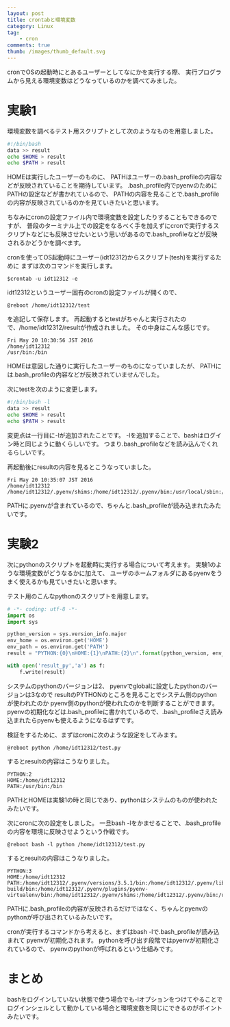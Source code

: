 ```yaml
---
layout: post
title: crontabと環境変数
category: Linux
tag:
    - cron
comments: true
thumb: /images/thumb_default.svg
---
```

cronでOSの起動時にとあるユーザーとしてなにかを実行する際、
実行プログラムから見える環境変数はどうなっているのかを調べてみました。


# 実験1
環境変数を調べるテスト用スクリプトとして次のようなものを用意しました。

```bash
#!/bin/bash
data >> result
echo $HOME > result
echo $PATH > result
```

HOMEは実行したユーザーのものに、
PATHはユーザーの.bash_profileの内容などが反映されていることを期待しています。
.bash_profile内でpyenvのためにPATHの設定などが書かれているので、
PATHの内容を見ることで.bash_profileの内容が反映されているのかを見ていきたいと思います。

ちなみにcronの設定ファイル内で環境変数を設定したりすることもできるのですが、
普段のターミナル上での設定をなるべく手を加えずにcronで実行するスクリプトなどにも反映させたいという思いがあるので.bash_profileなどが反映されるかどうかを調べます。

cronを使ってOS起動時にユーザー(idt12312)からスクリプト(tesh)を実行するために
まずは次のコマンドを実行します。

```
$crontab -u idt12312 -e
```

idt12312というユーザー固有のcronの設定ファイルが開くので、

```
@reboot /home/idt12312/test
```

を追記して保存します。
再起動するとtestがちゃんと実行されたので、/home/idt12312/resultが作成されました。
その中身はこんな感じです。

```
Fri May 20 10:30:56 JST 2016
/home/idt12312
/usr/bin:/bin
```

HOMEは意図した通りに実行したユーザーのものになっていましたが、
PATHには.bash_profileの内容などが反映されていませんでした。

次にtestを次のように変更します。

```bash
#!/bin/bash -l
data >> result
echo $HOME > result
echo $PATH > result
```

変更点は一行目に-lが追加されたことです。
-lを追加することで、bashはログイン時と同じように動くらしいです。
つまり.bash_profileなどを読み込んでくれるらしいです。

再起動後にresultの内容を見るとこうなっていました。

```
Fri May 20 10:35:07 JST 2016
/home/idt12312
/home/idt12312/.pyenv/shims:/home/idt12312/.pyenv/bin:/usr/local/sbin:/usr/local/bin:/usr/sbin:/usr/bin:/sbin:/bin:/usr/local/games:/usr/games
```

PATHに.pyenvが含まれているので、ちゃんと.bash_profileが読み込まれたみたいです。


# 実験2
次にpythonのスクリプトを起動時に実行する場合について考えます。
実験1のような環境変数がどうなるかに加えて、
ユーザのホームフォルダにあるpyenvをうまく使えるかも見ていきたいと思います。

テスト用のこんなpythonのスクリプトを用意します。

```python
# -*- coding: utf-8 -*-
import os
import sys

python_version = sys.version_info.major
env_home = os.environ.get('HOME')
env_path = os.environ.get('PATH')
result = "PYTHON:{0}\nHOME:{1}\nPATH:{2}\n".format(python_version, env_home, env_path)

with open('result_py','a') as f:
    f.write(result)

```

システムのpythonのバージョンは2、
pyenvでglobalに設定したpythonのバージョンは3なので
resultのPYTHONのところを見ることでシステム側のpythonが使われたのか
pyenv側のpythonが使われたのかを判断することができます。
pyenvの初期化などは.bash_profileに書かれているので、.bash_profileさえ読み込まれたらpyenvも使えるようになるはずです。

検証をするために、まずはcronに次のような設定をしてみます。

```
@reboot python /home/idt12312/test.py
```

するとresultの内容はこうなりました。

```
PYTHON:2
HOME:/home/idt12312
PATH:/usr/bin:/bin
```

PATHとHOMEは実験1の時と同じであり、pythonはシステムのものが使われたみたいです。

次にcronに次の設定をしました。
一旦bash -lをかませることで、.bash_profileの内容を環境に反映させようという作戦です。

```
@reboot bash -l python /home/idt12312/test.py
```

するとresultの内容はこうなりました。

```
PYTHON:3
HOME:/home/idt12312
PATH:/home/idt12312/.pyenv/versions/3.5.1/bin:/home/idt12312/.pyenv/libexec:/home/idt12312/.pyenv/plugins/python-build/bin:/home/idt12312/.pyenv/plugins/pyenv-virtualenv/bin:/home/idt12312/.pyenv/shims:/home/idt12312/.pyenv/bin:/usr/local/sbin:/usr/local/bin:/usr/sbin:/usr/bin:/sbin:/bin:/usr/local/games:/usr/games
```

PATHに.bash_profileの内容が反映されるだけではなく、ちゃんとpyenvのpythonが呼び出されているみたいです。

cronが実行するコマンドから考えると、まずはbash -lで.bash_profileが読み込まれて
pyenvが初期化されます。
pythonを呼び出す段階ではpyenvが初期化されているので、
pyenvのpythonが呼ばれるという仕組みです。

# まとめ
bashをログインしていない状態で使う場合でも-lオプションをつけてやることで
ログインシェルとして動かしている場合と環境変数を同じにできるのがポイントみたいです。
